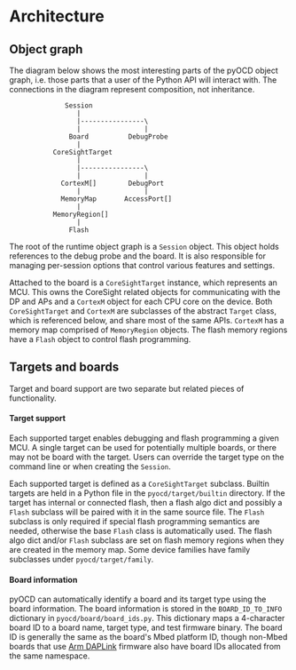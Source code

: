 Architecture
============

## Object graph

The diagram below shows the most interesting parts of the pyOCD object graph, i.e. those parts
that a user of the Python API will interact with. The connections in the diagram represent
composition, not inheritance.

```
              Session
                 |
                 |----------------\
                 |                |
               Board          DebugProbe
                 |
           CoreSightTarget
                 |
                 |----------------\
                 |                |
             CortexM[]        DebugPort
                 |                |
             MemoryMap       AccessPort[]
                 |
           MemoryRegion[]
                 |
               Flash
```

The root of the runtime object graph is a `Session` object. This object holds references to the debug
probe and the board. It is also responsible for managing per-session options that control
various features and settings.

Attached to the board is a `CoreSightTarget` instance, which represents an MCU. This owns the
CoreSight related objects for communicating with the DP and APs and a `CortexM` object for each CPU
core on the device. Both `CoreSightTarget` and `CortexM` are subclasses of the abstract `Target`
class, which is referenced below, and share most of the same APIs. `CortexM` has a memory map
comprised of `MemoryRegion` objects. The flash memory regions have a `Flash` object to control flash
programming.

## Targets and boards

Target and board support are two separate but related pieces of functionality.

#### Target support

Each supported target enables debugging and flash programming a given MCU. A single target can be
used for potentially multiple boards, or there may not be board with the target. Users can
override the target type on the command line or when creating the `Session`.

Each supported target is defined as a `CoreSightTarget` subclass. Builtin targets are held in a
Python file in the `pyocd/target/builtin` directory. If the target has internal or connected flash,
then a flash algo dict and possibly a `Flash` subclass will be paired with it in the same source
file. The `Flash` subclass is only required if special flash programming semantics are needed,
otherwise the base `Flash` class is automatically used. The flash algo dict and/or `Flash` subclass
are set on flash memory regions when they are created in the memory map. Some device families have
family subclasses under `pyocd/target/family`.

#### Board information

pyOCD can automatically identify a board and its target type using the board information.
The board information is stored in the `BOARD_ID_TO_INFO` dictionary in `pyocd/board/board_ids.py`.
This dictionary maps a 4-character board ID to a board name, target type, and test firmware binary.
The board ID is generally the same as the board's Mbed platform ID, though non-Mbed boards that use
[Arm DAPLink](https://github.com/ARMmbed/DAPLink) firmware also have board IDs allocated from
the same namespace.
